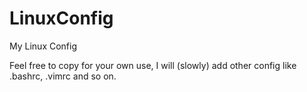 # LinuxConfig
My Linux Config

Feel free to copy for your own use, I will (slowly) add other config like .bashrc, .vimrc and so on. 
